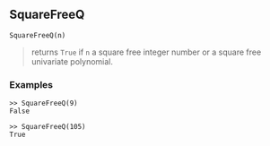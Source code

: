 ## SquareFreeQ

```
SquareFreeQ(n)
```

> returns `True` if `n` a square free integer number or a square free univariate polynomial.

### Examples
```
>> SquareFreeQ(9)
False

>> SquareFreeQ(105)
True
```